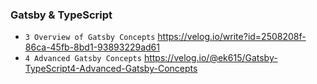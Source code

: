 ### Gatsby & TypeScript

- `3 Overview of Gatsby Concepts` https://velog.io/write?id=2508208f-86ca-45fb-8bd1-93893229ad61
- `4 Advanced Gatsby Concepts` https://velog.io/@ek615/Gatsby-TypeScript4-Advanced-Gatsby-Concepts
